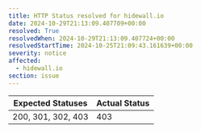 ```yaml
---
title: HTTP Status resolved for hidewall.io
date: 2024-10-29T21:13:09.407709+00:00
resolved: True
resolvedWhen: 2024-10-29T21:13:09.407724+00:00
resolvedStartTime: 2024-10-25T21:09:43.161639+00:00
severity: notice
affected:
  - hidewall.io
section: issue
---
```


| Expected Statuses | Actual Status  |
|-------------------|----------------|
| 200, 301, 302, 403 | 403 |
